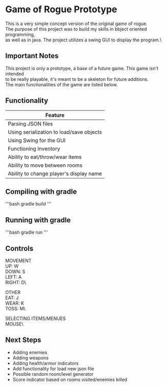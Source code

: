 # Game of Rogue Prototype
This is a very simple concept version of the original game of rogue.\
The purpose of this project was to build my skills in bbject oriented programming,\
as well as in java. The project utilizes a swing GUI to display the program.\

## Important Notes
This project is only a prototype, a base of a future game. This game isn't intended\
to be really playable, it's meant to be a skeleton for future additions.\
The main functionalities of the game are listed below.

## Functionality
|Feature|
|---|
|Parsing JSON files|
|Using serialization to load/save objects|
|Using Swing for the GUI|
|Functioning Inventory|
|Ability to eat/throw/wear items|
|Ability to move between rooms|
|Ability to change player's display name|

## Compiling with gradle
'''bash
gradle build
'''

## Running with gradle
'''bash
gradle run
''' 

## Controls
MOVEMENT\
  UP: W\
  DOWN: S\
  LEFT: A\
  RIGHT: D\

OTHER\
  EAT: J\
  WEAR: K\
  TOSS: M\

SELECTING ITEMS/MENUES\
  MOUSE\
  
## Next Steps
- Adding enemies
- Adding weapons
- Adding health/armor indicators
- Add functionality for load new json file
- Possible random room/level generator 
- Score indicator based on rooms visited/enemies killed
